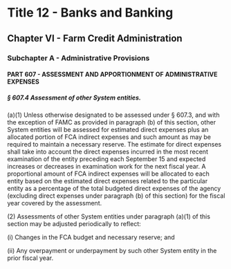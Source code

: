 
# Title 12 - Banks and Banking
## Chapter VI - Farm Credit Administration
### Subchapter A - Administrative Provisions
#### PART 607 - ASSESSMENT AND APPORTIONMENT OF ADMINISTRATIVE EXPENSES
##### § 607.4 Assessment of other System entities.

(a)(1) Unless otherwise designated to be assessed under § 607.3, and with the exception of FAMC as provided in paragraph (b) of this section, other System entities will be assessed for estimated direct expenses plus an allocated portion of FCA indirect expenses and such amount as may be required to maintain a necessary reserve. The estimate for direct expenses shall take into account the direct expenses incurred in the most recent examination of the entity preceding each September 15 and expected increases or decreases in examination work for the next fiscal year. A proportional amount of FCA indirect expenses will be allocated to each entity based on the estimated direct expenses related to the particular entity as a percentage of the total budgeted direct expenses of the agency (excluding direct expenses under paragraph (b) of this section) for the fiscal year covered by the assessment.

(2) Assessments of other System entities under paragraph (a)(1) of this section may be adjusted periodically to reflect:

(i) Changes in the FCA budget and necessary reserve; and

(ii) Any overpayment or underpayment by such other System entity in the prior fiscal year.
